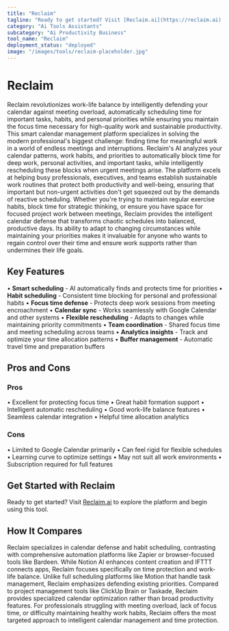 ```yaml
---
title: "Reclaim"
tagline: "Ready to get started? Visit [Reclaim.ai](https://reclaim.ai) to explore the platform and begin using this tool...."
category: "Ai Tools Assistants"
subcategory: "Ai Productivity Business"
tool_name: "Reclaim"
deployment_status: "deployed"
image: "/images/tools/reclaim-placeholder.jpg"
---
```


# Reclaim

Reclaim revolutionizes work-life balance by intelligently defending your calendar against meeting overload, automatically scheduling time for important tasks, habits, and personal priorities while ensuring you maintain the focus time necessary for high-quality work and sustainable productivity. This smart calendar management platform specializes in solving the modern professional's biggest challenge: finding time for meaningful work in a world of endless meetings and interruptions. Reclaim's AI analyzes your calendar patterns, work habits, and priorities to automatically block time for deep work, personal activities, and important tasks, while intelligently rescheduling these blocks when urgent meetings arise. The platform excels at helping busy professionals, executives, and teams establish sustainable work routines that protect both productivity and well-being, ensuring that important but non-urgent activities don't get squeezed out by the demands of reactive scheduling. Whether you're trying to maintain regular exercise habits, block time for strategic thinking, or ensure you have space for focused project work between meetings, Reclaim provides the intelligent calendar defense that transforms chaotic schedules into balanced, productive days. Its ability to adapt to changing circumstances while maintaining your priorities makes it invaluable for anyone who wants to regain control over their time and ensure work supports rather than undermines their life goals.

## Key Features

• **Smart scheduling** - AI automatically finds and protects time for priorities
• **Habit scheduling** - Consistent time blocking for personal and professional habits
• **Focus time defense** - Protects deep work sessions from meeting encroachment
• **Calendar sync** - Works seamlessly with Google Calendar and other systems
• **Flexible rescheduling** - Adapts to changes while maintaining priority commitments
• **Team coordination** - Shared focus time and meeting scheduling across teams
• **Analytics insights** - Track and optimize your time allocation patterns
• **Buffer management** - Automatic travel time and preparation buffers

## Pros and Cons

### Pros
• Excellent for protecting focus time
• Great habit formation support
• Intelligent automatic rescheduling
• Good work-life balance features
• Seamless calendar integration
• Helpful time allocation analytics

### Cons
• Limited to Google Calendar primarily
• Can feel rigid for flexible schedules
• Learning curve to optimize settings
• May not suit all work environments
• Subscription required for full features

## Get Started with Reclaim

Ready to get started? Visit [Reclaim.ai](https://reclaim.ai) to explore the platform and begin using this tool.

## How It Compares

Reclaim specializes in calendar defense and habit scheduling, contrasting with comprehensive automation platforms like Zapier or browser-focused tools like Bardeen. While Notion AI enhances content creation and IFTTT connects apps, Reclaim focuses specifically on time protection and work-life balance. Unlike full scheduling platforms like Motion that handle task management, Reclaim emphasizes defending existing priorities. Compared to project management tools like ClickUp Brain or Taskade, Reclaim provides specialized calendar optimization rather than broad productivity features. For professionals struggling with meeting overload, lack of focus time, or difficulty maintaining healthy work habits, Reclaim offers the most targeted approach to intelligent calendar management and time protection.